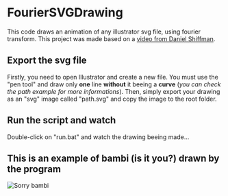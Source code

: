 # FourierSVGDrawing
This code draws an animation of any illustrator svg file, using fourier transform.
This project was made based on a [video from Daniel Shiffman](https://www.youtube.com/watch?v=MY4luNgGfms).

## Export the svg file
Firstly, you need to open Illustrator and create a new file.
You must use the "pen tool" and draw only <b>one</b> line <b>without</b> it beeing a <b>curve</b> (<i>you can check the path example for more informations</i>).
Then, simply export your drawing as an "svg" image called "path.svg" and copy the image to the root folder.

## Run the script and watch
Double-click on "run.bat" and watch the drawing beeing made...

## This is an example of bambi (is it you?) drawn by the program
![Sorry bambi](bambi.png?raw=true "Sorry bambi...")
